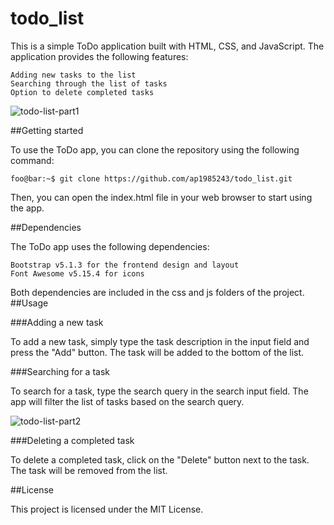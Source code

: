 # todo_list
This is a simple ToDo application built with HTML, CSS, and JavaScript. The application provides the following features:

    Adding new tasks to the list
    Searching through the list of tasks
    Option to delete completed tasks


![todo-list-part1](https://user-images.githubusercontent.com/40575848/227308197-b833be29-1792-48ac-b421-babc7d6d0849.png)

##Getting started

To use the ToDo app, you can clone the repository using the following command:
```console
foo@bar:~$ git clone https://github.com/ap1985243/todo_list.git
```

Then, you can open the index.html file in your web browser to start using the app.

##Dependencies

The ToDo app uses the following dependencies:

    Bootstrap v5.1.3 for the frontend design and layout
    Font Awesome v5.15.4 for icons

Both dependencies are included in the css and js folders of the project.
##Usage

###Adding a new task

To add a new task, simply type the task description in the input field and press the "Add" button. The task will be added to the bottom of the list.


###Searching for a task


To search for a task, type the search query in the search input field. The app will filter the list of tasks based on the search query.


![todo-list-part2](https://user-images.githubusercontent.com/40575848/227308405-87ceb4df-f77f-468e-a386-f36904b26ed9.png)


###Deleting a completed task

To delete a completed task, click on the "Delete" button next to the task. The task will be removed from the list.


##License

This project is licensed under the MIT License.
